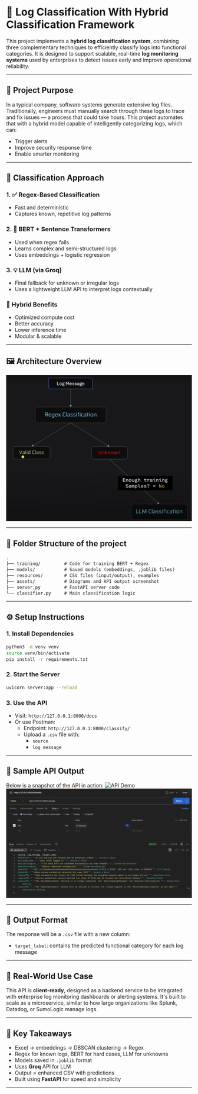 # 🚀 Log Classification With Hybrid Classification Framework

This project implements a **hybrid log classification system**, combining three complementary techniques to efficiently classify logs into functional categories. It is designed to support scalable, real-time **log monitoring systems** used by enterprises to detect issues early and improve operational reliability.

---

## 🎯 Project Purpose

In a typical company, software systems generate extensive log files. Traditionally, engineers must manually search through these logs to trace and fix issues — a process that could take hours. This project automates that with a hybrid model capable of intelligently categorizing logs, which can:

- Trigger alerts
- Improve security response time
- Enable smarter monitoring

---

## 🧠 Classification Approach

### 1. ✅ **Regex-Based Classification**

- Fast and deterministic
- Captures known, repetitive log patterns

### 2. 🤖 **BERT + Sentence Transformers**

- Used when regex fails
- Learns complex and semi-structured logs
- Uses embeddings + logistic regression

### 3. 💡 **LLM (via Groq)**

- Final fallback for unknown or irregular logs
- Uses a lightweight LLM API to interpret logs contextually

### 🔁 **Hybrid Benefits**

- Optimized compute cost
- Better accuracy
- Lower inference time
- Modular & scalable

---

## 🖼️ Architecture Overview

![architecture](assets/arch.png)

---

## 📁 Folder Structure of the project

```
.
├── training/         # Code for training BERT + Regex
├── models/           # Saved models (embeddings, .joblib files)
├── resources/        # CSV files (input/output), examples
├── assets/           # Diagrams and API output screenshot
├── server.py         # FastAPI server code
└── classifier.py     # Main classification logic
```

---

## ⚙️ Setup Instructions

### 1. Install Dependencies

```bash
python3 -m venv venv
source venv/bin/activate
pip install -r requirements.txt
```

### 2. Start the Server

```bash
uvicorn server:app --reload
```

### 3. Use the API

- Visit: `http://127.0.0.1:8000/docs`
- Or use Postman:
  - Endpoint: `http://127.0.0.1:8000/classify/`
  - Upload a `.csv` file with:
    - `source`
    - `log_message`

---

## 🧪 Sample API Output

Below is a snapshot of the API in action:
![API Demo](assets/API_demo.gif)
![API Result](assets/api_output.png)

---

## 📝 Output Format

The response will be a `.csv` file with a new column:

- `target_label`: contains the predicted functional category for each log message

---

## 💼 Real-World Use Case

This API is **client-ready**, designed as a backend service to be integrated with enterprise log monitoring dashboards or alerting systems. It's built to scale as a microservice, similar to how large organizations like Splunk, Datadog, or SumoLogic manage logs.

---

## 📌 Key Takeaways

- Excel → embeddings → DBSCAN clustering → Regex
- Regex for known logs, BERT for hard cases, LLM for unknowns
- Models saved in `.joblib` format
- Uses **Groq** API for LLM
- Output = enhanced CSV with predictions
- Built using **FastAPI** for speed and simplicity

---
